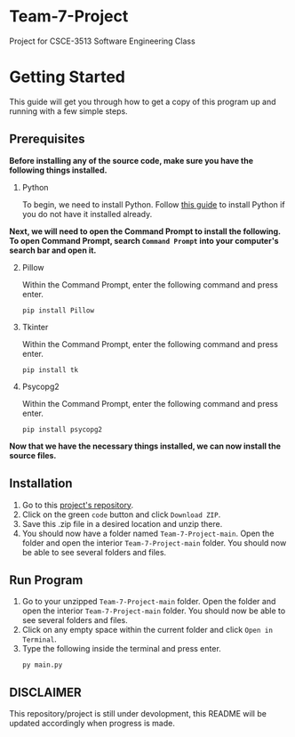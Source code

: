 # Team-7-Project
Project for CSCE-3513 Software Engineering Class

# Getting Started

This guide will get you through how to get a copy of this program up and running with a few simple steps.

## Prerequisites
**Before installing any of the source code, make sure you have the following things installed.**

1. Python

   To begin, we need to install Python.
   Follow [this guide](https://www.python.org/downloads/) to install Python if you do not have it installed already. 


**Next, we will need to open the Command Prompt to install the following. To open Command Prompt, search `Command Prompt` into your computer's search bar and open it.**

2. Pillow

   Within the Command Prompt, enter the following command and press enter.
   ```
   pip install Pillow
   ```

3. Tkinter

      Within the Command Prompt, enter the following command and press enter.
      ```
      pip install tk
      ```

4. Psycopg2

   Within the Command Prompt, enter the following command and press enter.
   ```
   pip install psycopg2
   ```
   
**Now that we have the necessary things installed, we can now install the source files.**
## Installation

1. Go to this [project's repository](https://github.com/JackTNorris/Team-7-Project).
2. Click on the green `code` button and click `Download ZIP`.
3. Save this .zip file in a desired location and unzip there.
4. You should now have a folder named `Team-7-Project-main`. Open the folder and open the interior `Team-7-Project-main` folder. You should now be able to see several folders and files.

## Run Program

1. Go to your unzipped `Team-7-Project-main` folder. Open the folder and open the interior `Team-7-Project-main` folder. You should now be able to see several folders and files.
2. Click on any empty space within the current folder and click `Open in Terminal`.
3. Type the following inside the terminal and press enter.
   ```
   py main.py
   ```
   
## DISCLAIMER

This repository/project is still under devolopment, this README will be updated accordingly when progress is made.


